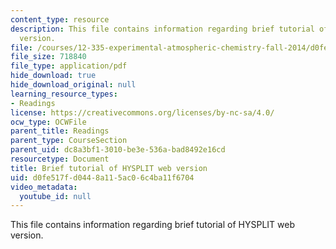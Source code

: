 ```yaml
---
content_type: resource
description: This file contains information regarding brief tutorial of HYSPLIT web
  version.
file: /courses/12-335-experimental-atmospheric-chemistry-fall-2014/d0fe517fd0448a115ac06c4ba11f6704_MIT12_335F14_HYSPLIT.pdf
file_size: 718840
file_type: application/pdf
hide_download: true
hide_download_original: null
learning_resource_types:
- Readings
license: https://creativecommons.org/licenses/by-nc-sa/4.0/
ocw_type: OCWFile
parent_title: Readings
parent_type: CourseSection
parent_uid: dc8a3bf1-3010-be3e-536a-bad8492e16cd
resourcetype: Document
title: Brief tutorial of HYSPLIT web version
uid: d0fe517f-d044-8a11-5ac0-6c4ba11f6704
video_metadata:
  youtube_id: null
---
```

This file contains information regarding brief tutorial of HYSPLIT web version.